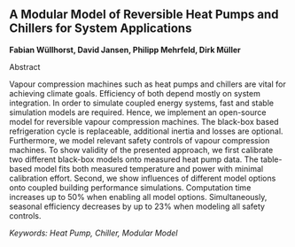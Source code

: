 ## A Modular Model of Reversible Heat Pumps and Chillers for System Applications

**Fabian Wüllhorst, David Jansen, Philipp Mehrfeld, Dirk Müller**

Abstract

Vapour compression machines such as heat pumps and
chillers are vital for achieving climate goals. Efficiency
of both depend mostly on system integration. In order
to simulate coupled energy systems, fast and stable simulation
models are required. Hence, we implement an
open-source model for reversible vapour compression machines.
The black-box based refrigeration cycle is replaceable,
additional inertia and losses are optional. Furthermore,
we model relevant safety controls of vapour compression
machines. To show validity of the presented approach,
we first calibrate two different black-box models
onto measured heat pump data. The table-based model fits
both measured temperature and power with minimal calibration
effort. Second, we show influences of different
model options onto coupled building performance simulations.
Computation time increases up to 50% when enabling
all model options. Simultaneously, seasonal efficiency
decreases by up to 23% when modeling all safety
controls.

*Keywords: Heat Pump, Chiller, Modular Model*
